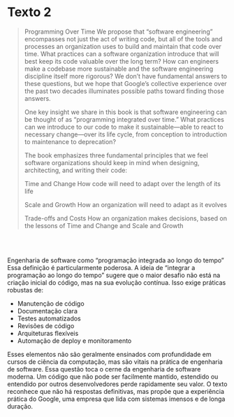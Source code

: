 # Texto 2

>Programming Over Time
>We propose that “software engineering” encompasses not just the act of writing code, but all of the tools and processes an organization uses to build and maintain that code over time. What practices can a software organization introduce that will best keep its code valuable over the long term? How can engineers make a codebase more sustainable and the software engineering discipline itself more rigorous? We don’t have fundamental answers to these questions, but we hope that Google’s collective experience over the past two decades illuminates possible paths toward finding those answers.
>
>One key insight we share in this book is that software engineering can be thought of as “programming integrated over time.” What practices can we introduce to our code to make it sustainable—able to react to necessary change—over its life cycle, from conception to introduction to maintenance to deprecation?
>
>The book emphasizes three fundamental principles that we feel software organizations should keep in mind when designing, architecting, and writing their code:
>
>Time and Change
>How code will need to adapt over the length of its life
>
>Scale and Growth
>How an organization will need to adapt as it evolves
> 
>Trade-offs and Costs
>How an organization makes decisions, based on the lessons of Time and Change and Scale and Growth

<br>
<br>

Engenharia de software como “programação integrada ao longo do tempo”
Essa definição é particularmente poderosa. A ideia de “integrar a programação ao longo do tempo” sugere que o maior desafio não está na criação inicial do código, mas na sua evolução contínua. Isso exige práticas robustas de:

* Manutenção de código
* Documentação clara
* Testes automatizados
* Revisões de código
* Arquiteturas flexíveis
* Automação de deploy e monitoramento

Esses elementos não são geralmente ensinados com profundidade em cursos de ciência da computação, mas são vitais na prática de engenharia de software.
Essa questão toca o cerne da engenharia de software moderna. Um código que não pode ser facilmente mantido, estendido ou entendido por outros desenvolvedores perde rapidamente seu valor. O texto reconhece que não há respostas definitivas, mas propõe que a experiência prática do Google, uma empresa que lida com sistemas imensos e de longa duração.
